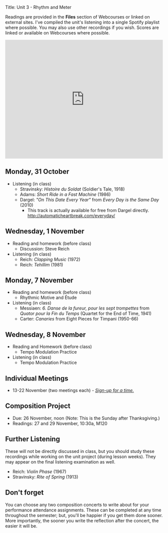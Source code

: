 Title: Unit 3 - Rhythm and Meter

Readings are provided in the **Files** section of Webcourses or linked on external sites. I've compiled the unit's listening into a single Spotify playlist where possible. You may also use other recordings if you wish. Scores are linked or available on Webcourses where possible.

<iframe src="https://embed.spotify.com/?uri=spotify%3Auser%3Adavemacdo%3Aplaylist%3A7L10f7ZNrXZ5D3OVa3LeoO" width="100%" height="380" frameborder="0" allowtransparency="true"></iframe>

## Monday, 31 October

- Listening (in class)
	- Stravinsky: _Histoire du Soldat_ (Soldier's Tale, 1918)
	- Adams: _Short Ride in a Fast Machine_ (1986)
	- Dargel: _"On This Date Every Year"_ from _Every Day is the Same Day_ (2010)
		- This track is actually available for free from Dargel directly. <http://automaticheartbreak.com/everyday/>

## Wednesday, 1 November

- Reading and homework (before class)
	- Discussion: Steve Reich
- Listening (in class)
	- Reich: _Clapping Music_ (1972)
	- Reich: _Tehillim_ (1981)

## Monday, 7 November

- Reading and homework (before class)
	- Rhythmic Motive and Étude
- Listening (in class)
	- Messiaen: _6. Danse de la fureur, pour les sept trompettes_ from _Quator pour la Fin du Temps_ (Quartet for the End of Time, 1941)
	- Carter: _Canaries_ from Eight Pieces for Timpani (1950-66)

## Wednesday, 8 November

- Reading and Homework (before class)
	- Tempo Modulation Practice
- Listening (in class)
	- Tempo Modulation Practice 

## Individual Meetings

- 13-22 November (two meetings each) - [_Sign-up for a time._](https://docs.google.com/spreadsheets/d/1Ohk-XvRVvRrRHg3kG4NTq7tJlmFybY30iohmCZM6gik/edit?usp=sharing)

## Composition Project

- Due: 26 November, noon (Note: This is the Sunday after Thanksgiving.)
- Readings: 27 and 29 November, 10:30a, M120

## Further Listening

These will not be directly discussed in class, but you should study these recordings while working on the unit project (during lesson weeks). They may appear on the final listening examination as well.

- Reich: _Violin Phase_ (1967)
- Stravinsky: _Rite of Spring_ (1913)

## Don't forget

You can choose any two composition concerts to write about for your performance attendance assignments. These can be completed at any time throughout the semester; but, you'll be happier if you get them done sooner. More importantly, the sooner you write the reflection after the concert, the easier it will be.
